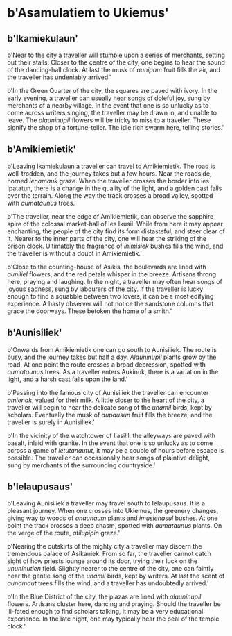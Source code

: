 # b'Asamulatiem to Ukiemus'

## b'Ikamiekulaun'
b'Near to the city a traveller will stumble upon a series of merchants, setting out their stalls. Closer to the centre of the city, one begins to hear the sound of the dancing-hall clock. At last the musk of *aunipam* fruit fills the air, and the traveller has undeniably arrived.'

b'In the Green Quarter of the city, the squares are paved with ivory. In the early evening, a traveller can usually hear songs of doleful joy, sung by merchants of a nearby village. In the event that one is so unlucky as to come across writers singing, the traveller may be drawn in, and unable to leave. The *alauninupil* flowers will be tricky to miss to a traveller. These signify the shop of a fortune-teller. The idle rich swarm here, telling stories.'

## b'Amikiemietik'
b'Leaving Ikamiekulaun a traveller can travel to Amikiemietik. The road is well-trodden, and the journey takes but a few hours. Near the roadside, horned *ienamauk* graze. When the traveller crosses the border into ies Ipatatun, there is a change in the quality of the light, and a golden cast falls over the terrain. Along the way the track crosses a broad valley, spotted with *aumataunus* trees.'

b'The traveller, near the edge of Amikiemietik, can observe the sapphire spire of the colossal market-hall of Ies Ikusil. While from here it may appear enchanting, the people of the city find its form distasteful, and steer clear of it. Nearer to the inner parts of the city, one will hear the striking of the prison clock. Ultimately the fragrance of *inimisiek* bushes fills the wind, and the traveller is without a doubt in Amikiemietik.'

b'Close to the counting-house of Asikis, the boulevards are lined with *auniliel* flowers, and the red petals whisper in the breeze. Artisans throng here, praying and laughing. In the night, a traveller may often hear songs of joyous sadness, sung by labourers of the city. If the traveller is lucky enough to find a squabble between two lovers, it can be a most edifying experience. A hasty observer will not notice the sandstone columns that grace the doorways. These betoken the home of a smith.'

## b'Aunisiliek'
b'Onwards from Amikiemietik one can go south to Aunisiliek. The route is busy, and the journey takes but half a day. *Alauninupil* plants grow by the road. At one point the route crosses a broad depression, spotted with *aumataunus* trees. As a traveller enters Aukinuk, there is a variation in the light, and a harsh cast falls upon the land.'

b'Passing into the famous city of Aunisiliek the traveller can encounter *amienak*, valued for their milk. A little closer to the heart of the city, a traveller will begin to hear the delicate song of the *unamil* birds, kept by scholars. Eventually the musk of *aupausun* fruit fills the breeze, and the traveller is surely in Aunisiliek.'

b'In the vicinity of the watchtower of Ilasilil, the alleyways are paved with basalt, inlaid with granite. In the event that one is so unlucky as to come across a game of *ietutanautut*, it may be a couple of hours before escape is possible. The traveller can occasionally hear songs of plaintive delight, sung by merchants of the surrounding countryside.'

## b'Ielaupusaus'
b'Leaving Aunisiliek a traveller may travel south to Ielaupusaus. It is a pleasant journey. When one crosses into Ukiemus, the greenery changes, giving way to woods of *anaunaum* plants and *imusienasul* bushes. At one point the track crosses a deep chasm, spotted with *aumataunus* plants. On the verge of the route, *atilupipin* graze.'

b'Nearing the outskirts of the mighty city a traveller may discern the tremendous palace of Asikaniek. From so far, the traveller cannot catch sight of how priests lounge around its door, trying their luck on the *ununinutien* field. Slightly nearer to the centre of the city, one can faintly hear the gentle song of the *unamil* birds, kept by writers. At last the scent of *aunamaut* trees fills the wind, and a traveller has undoubtedly arrived.'

b'In the Blue District of the city, the plazas are lined with *alauninupil* flowers. Artisans cluster here, dancing and praying. Should the traveller be ill-fated enough to find scholars talking, it may be a very educational experience. In the late night, one may typically hear the peal of the temple clock.'

